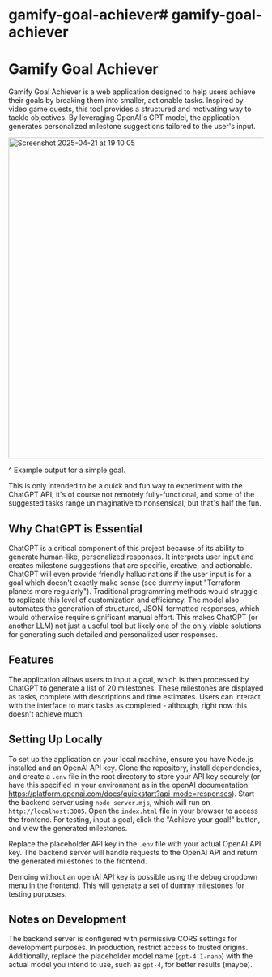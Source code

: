 # gamify-goal-achiever# gamify-goal-achiever

# Gamify Goal Achiever

Gamify Goal Achiever is a web application designed to help users achieve their goals by breaking them into smaller, actionable tasks. Inspired by video game quests, this tool provides a structured and motivating way to tackle objectives. By leveraging OpenAI's GPT model, the application generates personalized milestone suggestions tailored to the user's input.

<img width="633" alt="Screenshot 2025-04-21 at 19 10 05" src="https://github.com/user-attachments/assets/9aed096f-ce82-4b65-920d-1e5665292d06" />

^ Example output for a simple goal.

This is only intended to be a quick and fun way to experiment with the ChatGPT API, it's of course not remotely fully-functional, and some of the suggested tasks range unimaginative to nonsensical, but that's half the fun. 

## Why ChatGPT is Essential

ChatGPT is a critical component of this project because of its ability to generate human-like, personalized responses. It interprets user input and creates milestone suggestions that are specific, creative, and actionable. ChatGPT will even provide friendly hallucinations if the user input is for a goal which doesn't exactly make sense (see dummy input "Terraform planets more regularly"). Traditional programming methods would struggle to replicate this level of customization and efficiency. The model also automates the generation of structured, JSON-formatted responses, which would otherwise require significant manual effort. This makes ChatGPT (or another LLM) not just a useful tool but likely one of the only viable solutions for generating such detailed and personalized user responses.

## Features

The application allows users to input a goal, which is then processed by ChatGPT to generate a list of 20 milestones. These milestones are displayed as tasks, complete with descriptions and time estimates. Users can interact with the interface to mark tasks as completed - although, right now this doesn't achieve much. 

## Setting Up Locally

To set up the application on your local machine, ensure you have Node.js installed and an OpenAI API key. Clone the repository, install dependencies, and create a `.env` file in the root directory to store your API key securely (or have this specified in your environment as in the openAI documentation: https://platform.openai.com/docs/quickstart?api-mode=responses). Start the backend server using `node server.mjs`, which will run on `http://localhost:3005`. Open the `index.html` file in your browser to access the frontend. For testing, input a goal, click the "Achieve your goal!" button, and view the generated milestones.

Replace the placeholder API key in the `.env` file with your actual OpenAI API key. The backend server will handle requests to the OpenAI API and return the generated milestones to the frontend.

Demoing without an openAI API key is possible using the debug dropdown menu in the frontend. This will generate a set of dummy milestones for testing purposes.

## Notes on Development

The backend server is configured with permissive CORS settings for development purposes. In production, restrict access to trusted origins. Additionally, replace the placeholder model name (`gpt-4.1-nano`) with the actual model you intend to use, such as `gpt-4`, for better results (maybe).
